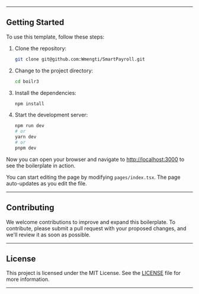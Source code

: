 <!--
 * @Author: Wmengti 0x3ceth@gmail.com
 * @LastEditTime: 2023-06-06 16:54:38
 * @Description:
-->

---

## Getting Started

To use this template, follow these steps:

1. Clone the repository:
   ```bash
   git clone git@github.com:Wmengti/SmartPayroll.git
   ```
2. Change to the project directory:
   ```bash
   cd boilr3
   ```
3. Install the dependencies:

   ```bash
   npm install
   ```

4. Start the development server:
   ```bash
   npm run dev
   # or
   yarn dev
   # or
   pnpm dev
   ```

Now you can open your browser and navigate to [http://localhost:3000](http://localhost:3000) to see the boilerplate in action.

You can start editing the page by modifying `pages/index.tsx`. The page auto-updates as you edit the file.

---

## Contributing

We welcome contributions to improve and expand this boilerplate. To contribute, please submit a pull request with your proposed changes, and we'll review it as soon as possible.

---

## License

This project is licensed under the MIT License. See the [LICENSE](./LICENSE) file for more information.

---
